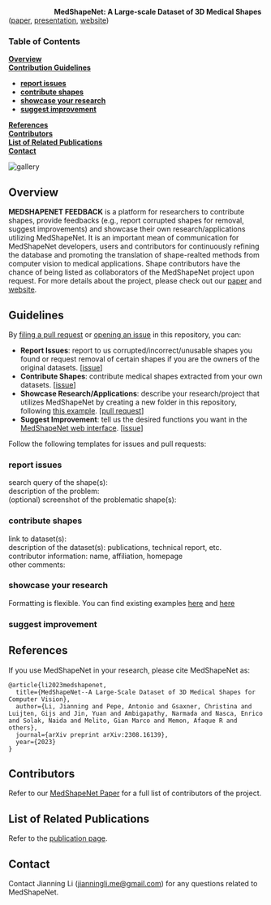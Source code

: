 &emsp;  &emsp; &emsp;  &emsp;  &emsp;  **MedShapeNet: A Large-scale Dataset of 3D Medical Shapes** ([paper](https://arxiv.org/pdf/2308.16139.pdf), [presentation](http://jianningli.me/pdfs/MedShapeNet%20JHU%20Presentation%20Jianning.pdf), [website](https://medshapenet-ikim.streamlit.app/))

### Table of Contents
**[Overview](#Overview)**<br>
**[Contribution Guidelines](#Guidelines)**<br>
* **[report issues](#report-issues)**<br>
* **[contribute shapes](#contribute-shapes)**<br>
* **[showcase your research](#showcase-your-research)**<br>
* **[suggest improvement](#suggest-improvement)**<br>

**[References](#References)**<br>
**[Contributors](#Contributors)**<br>
**[List of Related Publications](#List-of-Related-Publications)**<br>
**[Contact](#Contact)**<br>

![gallery](https://github.com/Jianningli/medshapenet-feedback/blob/main/assets/github.png)



## Overview

**MEDSHAPENET FEEDBACK** is a platform for researchers to contribute shapes, provide feedbacks (e.g., report corrupted shapes for removal, suggest improvements) and showcase their own research/applications utilizing MedShapeNet. It is an important mean of communication for MedShapeNet developers, users and contributors for continuously refining the database and promoting the translation of shape-realted methods from computer vision to medical applications. Shape contributors have the chance of being listed as collaborators of the MedShapeNet project upon request. For more details about the project, please check out our [paper](https://arxiv.org/pdf/2308.16139.pdf) and [website](https://medshapenet-ikim.streamlit.app/).


## Guidelines 
By [filing a pull request](https://github.com/Jianningli/medshapenet-feedback/pulls) or [opening an issue](https://github.com/Jianningli/medshapenet-feedback/issues) in this repository, you can:


* **Report Issues**: report to us corrupted/incorrect/unusable shapes you found or request removal of certain shapes if you are the owners of the original datasets. [[issue](https://github.com/Jianningli/medshapenet-feedback/issues)]  <br>
*  **Contribute Shapes**: contribute medical shapes extracted from your own datasets. [[issue](https://github.com/Jianningli/medshapenet-feedback/issues)] <br>
* **Showcase Research/Applications**: describe your research/project that utilizes MedShapeNet by creating a new folder in this repository, following [this example](https://github.com/Jianningli/medshapenet-feedback/tree/main/example-research-featuring-medshapenet). [[pull request](https://github.com/Jianningli/medshapenet-feedback/pulls)] <br>
* **Suggest Improvement**: tell us the desired functions you want in the [MedShapeNet web interface](https://medshapenet-ikim.streamlit.app/). [[issue](https://github.com/Jianningli/medshapenet-feedback/issues)] <br>

Follow the following templates for issues and pull requests: <br>

### report issues
search query of the shape(s):<br>
description of the problem:<br>
(optional) screenshot of the problematic shape(s):  <br>

### contribute shapes
link to dataset(s): <br>
description of the dataset(s): publications, technical report, etc. <br>
contributor information: name, affiliation, homepage <br>
other comments: <br>

### showcase your research
Formatting is flexible. You can find existing examples  [here](https://github.com/Jianningli/medshapenet-feedback/tree/main/anatomy-completor) and [here](https://github.com/Jianningli/medshapenet-feedback/tree/main/forensic-facial-reconstruction)  <br>

### suggest improvement


## References 

If you use MedShapeNet in your research, please cite MedShapeNet as:

```
@article{li2023medshapenet,
  title={MedShapeNet--A Large-Scale Dataset of 3D Medical Shapes for Computer Vision},
  author={Li, Jianning and Pepe, Antonio and Gsaxner, Christina and Luijten, Gijs and Jin, Yuan and Ambigapathy, Narmada and Nasca, Enrico and Solak, Naida and Melito, Gian Marco and Memon, Afaque R and others},
  journal={arXiv preprint arXiv:2308.16139},
  year={2023}
}
```

## Contributors 
Refer to our [MedShapeNet Paper](https://arxiv.org/pdf/2308.16139.pdf) for a full list of contributors of the project.

## List of Related Publications

Refer to the [publication page](https://proj-page.github.io/medshapenet_publications.html).

## Contact 
Contact Jianning Li (jianningli.me@gmail.com) for any questions related to MedShapeNet.



